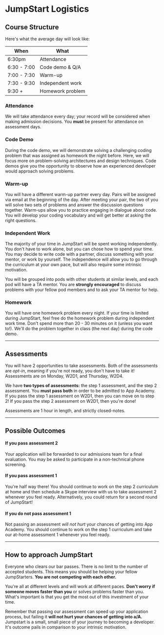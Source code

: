 # JumpStart Logistics

## Course Structure

Here's what the average day will look like:

When        | What
------------|---------------------
6:30pm      | Attendance
6:30 - 7:00 | Code demo & Q/A
7:00 - 7:30 | Warm-up
7:30 - 9:30 | Independent work
9:30 +      | Homework problem

### Attendance
  We will take attendance every day; your record will be considered when making admission decisions. You **must** be present for attendance on assessment days.

### Code Demo
  During the code demo, we will demonstrate solving a challenging coding problem that was assigned as homework the night before. Here, we will focus more on problem-solving architectures and design techniques. Code demos give you the opportunity to observe how an experienced developer would approach solving problems.

### Warm-up
  You will have a different warm-up partner every day. Pairs will be assigned via email at the beginning of the day. After meeting your pair, the two of you will solve two sets of problems and answer the discussion questions together. Warm-ups allow you to practice engaging in dialogue about code. You will develop your coding vocabulary and will get better at asking the right questions.

### Independent Work
  The majority of your time in JumpStart will be spent working independently. You don't have to work alone, but you can chose how to spend your time. You may decide to write code with a partner, discuss something with your mentor, or work by yourself. The independence will allow you to go through the curriculum at your own pace, but will also require some intrinsic motivation.

  You will be grouped into pods with other students at similar levels, and each pod will have a TA mentor. You are **strongly encouraged** to discuss problems with your fellow pod members and to ask your TA mentor for help.

### Homework
  You will have one homework problem every night. If your time is limited during JumpStart, feel free do the homework problem during independent work time. Don't spend more than 20 - 30 minutes on it (unless you want to!). We'll do the problem together in class (the next day) during the code demo.

---
## Assessments

You will have 2 opportunities to take assessments. Both of the assessments are *opt-in*, meaning if you're not ready, you don't have to take it! Assessments are on Monday, W2D1, and Thursday, W2D4.

We have **two types of assessments:** the step 1 assessment, and the step 2 assessment. You **must pass both** in order to be admitted to App Academy. If you pass the step 1 assessment on W2D1, then you can move on to step 2! If you pass the step 2 assessment on W2D1, then you're done!

Assessments are 1 hour in length, and strictly closed-notes.

---
## Possible Outcomes

#### If you pass assessment 2

Your application will be forwarded to our admissions team for a final evaluation. You may be asked to participate in a non-technical phone screening.

#### If you pass assessment 1

You're half way there! You should continue to work on the step 2 curriculum at home and then schedule a Skype interview with us to take assessment 2 whenever you feel ready. Alternatively, you could return for a second round of JumpStart!

#### If you do not pass assessment 1

Not passing an assessment *will not hurt* your chances of getting into App Academy. You should continue to work on the step 1 curriculum and take our at-home assessment 1 whenever you feel ready.

---
## How to approach JumpStart

Everyone who clears our bar passes. There is no limit to the number of accepted students. This means you should be helping your fellow JumpStarters. **You are not competing with each other.**

You're all at different levels and will work at different paces. **Don't worry if someone moves faster than you** or solves problems faster than you. What's important is that you get the most out of this investment of your time.

Remember that passing our assessment can speed up your application process, but failing it **will not hurt your chances of getting into a/A.** Jumpstart is a small, small piece of your journey to becoming a developer. It's outcome pails in comparison to your intrinsic motivation.
